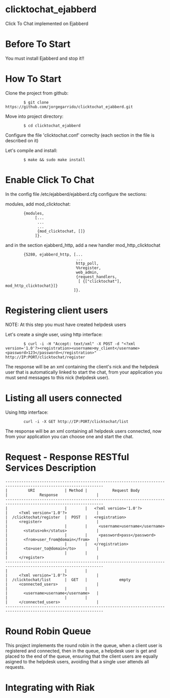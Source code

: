 clicktochat_ejabberd
====================

Click To Chat implemented on Ejabberd

Before To Start
====

You must install Ejabberd and stop it!!

How To Start
====

Clone the project from github:

			$ git clone https://github.com/jorgegarrido/clicktochat_ejabberd.git

Move into project directory:

			$ cd clicktochat_ejabberd

Configure the file 'clicktochat.conf' correclty (each section in the file is described on it)

Let's compile and install:

			$ make && sudo make install

Enable Click To Chat
====

In the config file /etc/ejabberd/ejabberd.cfg configure the sections:

modules, add mod_clicktochat:

			{modules,
		         [...
          		  ...
          		  ...
          		  {mod_clicktochat, []}
         		 ]}.

and in the section ejabberd_http, add a new handler mod_http_clicktochat

			{5280, ejabberd_http, [...
                                   ...
                                   http_poll,
                                   %%register,
                                   web_admin,
                                   {request_handlers,
                                    [ {["clicktochat"], mod_http_clicktochat}]}
                                  ]}.


Registering client users
====

NOTE: At this step you must have created helpdesk users

Let's create a single user, using http interface:

			$ curl -i -H "Accept: text/xml" -X POST -d "<?xml version='1.0'?><registration><username>my_client</username><password>123</password></registration>" http://IP:PORT/clicktochat/register

The response will be an xml containing the client's nick and the 
helpdesk user that is automatically linked to start the chat, from your
application you must send messages to this nick (helpdesk user).

Listing all users connected
====

Using http interface:

			curl -i -X GET http://IP:PORT/clicktochat/list

The response will be an xml containing all helpdesk users connected, now from your 
application you can choose one and start the chat.

Request - Response RESTful Services Description
====

	-----------------------------------------------------------------------------------------------------------------
	|         URI             | Method |           Request Body             |              Response                 |
	-----------------------------------------------------------------------------------------------------------------
	|                         |        |   <?xml version='1.0'?>            |     <?xml version='1.0'?>             |	
	|  /clicktochat/register  |  POST  |   <registration>                   |     <register>                        |
	|                         |        |     <username>username</username>  |       <status>ok</status>             |
	|                         |        |     <password>pass</password>      |       <from>user_from@domain</from>   |
	|                         |        |   </registration>                  |       <to>user_to@domain</to>         |
	|                         |        |                                    |     </register>                       |
	-----------------------------------------------------------------------------------------------------------------
	|                         |        |                                    |     <?xml version='1.0'?>             |
	|  /clicktochat/list      |  GET   |              empty                 |     <connected_users>                 |
	|                         |        |                                    |       <username>username</username>   |
	|                         |        |                                    |     </connected_users>                |
	-----------------------------------------------------------------------------------------------------------------	
		

Round Robin Queue
====

This project implements the round robin in the queue, when a client user is registered
and connected, then in the queue, a helpdesk user is get and placed to the end
of the queue, ensuring that the client users are equally asigned to the helpdesk users,
avoiding that a single user attends all requests.

Integrating with Riak
====


